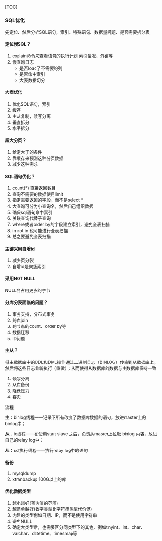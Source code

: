 [TOC]

### SQL优化

先定位、然后分析SQL语句，索引、特殊语句、数据量问题、是否需要拆分表

#### 定位慢SQL？

1.  explain命令来查看语句的执行计划 索引情况，外键等
2.  慢查询日志
    *   是否load了不需要的列
    *   是否命中索引
    *   大表数据切分

#### 大表优化

1.  优化SQL语句，索引
2.  缓存
3.  主从复制，读写分离
4.  垂直拆分
5.  水平拆分

#### 超大分页？

1.  给定大于的条件
2.  靠缓存来预测这种分页数据
3.  减少这种需求

#### SQL语句优化？

1.  count(*) 直接返回数目
2.  查询不需要的数据使用limit
3.  指定需要返回的字段，而不是select *
4.  大查询可分为小查询名，然后自己组织数据
5.  确保sql语句命中索引
6.  关联查询代替子查询
7.  where或者order by的字段建立索引，避免全表扫描
8.  in not in 也可能进行全表扫描
9.  总之要避免全表扫描

#### 主键采用自增id

1.  减少页分裂
2.  自增id是聚簇索引

#### 采用NOT NULL

NULL会占用更多的字节

#### 分库分表面临的问题？

1.  事务支持，分布式事务
2.  跨库join
3.  跨节点的count、order by等
4.  数据迁移
5.  ID问题

#### 主从？

将主数据库中的DDL和DML操作通过二进制日志（BINLOG）传输到从数据库上，然后将这些日志重新执行（重做）；从而使得从数据库的数据与主数据库保持一致

1.  读写分离
2.  从库备份
3.  降低压力
4.  容灾

流程

**主**：binlog线程——记录下所有改变了数据库数据的语句，放进master上的binlog中；

**从**：io线程——在使用start slave 之后，负责从master上拉取 binlog 内容，放进自己的relay log中；

**从**：sql执行线程——执行relay log中的语句

#### 备份

1.  mysqldump
2.  xtranbackup  100G以上的库

#### 优化数据类型

1. 越小越好(预估值的范围)
2. 越简单越好(数字类型比字符串类型代价低)
3. 内建的类型例如日期、IP，而不是使用字符串
4. 避免NULL
5. 确定大类型后，也需要区分同类型下的其他，例如tinyint、int、char、varchar、datetime、timesmap等